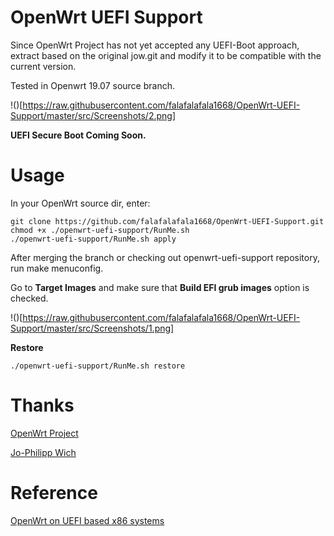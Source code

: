 # OpenWrt UEFI Support
Since OpenWrt Project has not yet accepted any UEFI-Boot approach, extract based on the original jow.git and modify it to be compatible with the current version.

Tested in Openwrt 19.07 source branch.

!()[https://raw.githubusercontent.com/falafalafala1668/OpenWrt-UEFI-Support/master/src/Screenshots/2.png]

**UEFI Secure Boot Coming Soon.**

# Usage
In your OpenWrt source dir, enter:

```
git clone https://github.com/falafalafala1668/OpenWrt-UEFI-Support.git
chmod +x ./openwrt-uefi-support/RunMe.sh
./openwrt-uefi-support/RunMe.sh apply
```

After merging the branch or checking out openwrt-uefi-support repository, run make menuconfig.

Go to **Target Images** and make sure that **Build EFI grub images** option is checked.

!()[https://raw.githubusercontent.com/falafalafala1668/OpenWrt-UEFI-Support/master/src/Screenshots/1.png]

**Restore**

```
./openwrt-uefi-support/RunMe.sh restore
```

# Thanks
[OpenWrt Project](https://github.com/openwrt/openwrt.git)

[Jo-Philipp Wich](https://git.openwrt.org/openwrt/staging/jow.git)

# Reference
[OpenWrt on UEFI based x86 systems](https://openwrt.org/docs/guide-developer/uefi-bootable-image)
